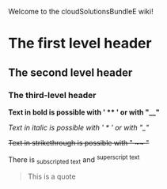 Welcome to the cloudSolutionsBundleE wiki!
# The first level header

## The second level header

### The third-level header

**Text in bold is possible with ' ** ' or with "__"**

*Text in italic is possible with ' * ' or with "_"*

~~Text in strikethrough is possible with " ~~ "~~

There is <sub> subscripted text</sub> and <sup>superscript text</sup>

> This is a quote
